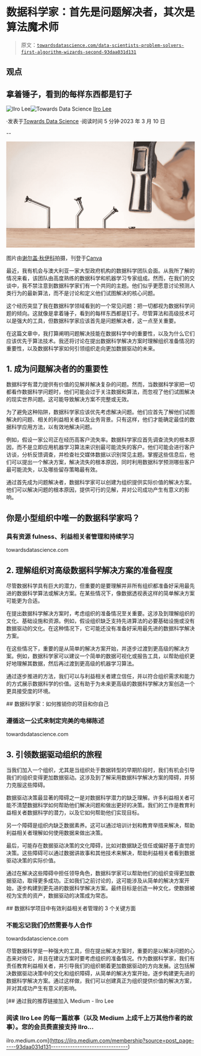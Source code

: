 # 数据科学家：首先是问题解决者，其次是算法魔术师

> 原文：[`towardsdatascience.com/data-scientists-problem-solvers-first-algorithm-wizards-second-93daa031d131`](https://towardsdatascience.com/data-scientists-problem-solvers-first-algorithm-wizards-second-93daa031d131)

## 观点

## 拿着锤子，看到的每样东西都是钉子

[](https://ilro.medium.com/?source=post_page-----93daa031d131--------------------------------)![Ilro Lee](https://ilro.medium.com/?source=post_page-----93daa031d131--------------------------------)[](https://towardsdatascience.com/?source=post_page-----93daa031d131--------------------------------)![Towards Data Science](https://towardsdatascience.com/?source=post_page-----93daa031d131--------------------------------) [Ilro Lee](https://ilro.medium.com/?source=post_page-----93daa031d131--------------------------------)

·发表于[Towards Data Science](https://towardsdatascience.com/?source=post_page-----93daa031d131--------------------------------) ·阅读时间 5 分钟·2023 年 3 月 10 日

--

![](img/b94f34d529c5565de2e4312321cfedc6.png)

图片由[谢尔盖·秋伊科](https://www.canva.com/design/DAFcxxZK2c0/NElLV0rZr0j-co1budgsGQ/edit#)拍摄，刊登于[Canva](https://www.canva.com/)

最近，我有机会与澳大利亚一家大型政府机构的数据科学团队会面。从我所了解的情况来看，该团队由高度熟练的数据科学和机器学习专家组成。然而，在我们的交谈中，我不禁注意到数据科学家们有一个共同的主题。他们似乎更愿意讨论预测人类行为的最新算法，而不是讨论和定义他们试图解决的核心问题。

这个经历突显了我在数据科学领域看到的一个常见问题：把一切都视为数据科学问题的倾向。这就像是拿着锤子，看到的每样东西都是钉子。尽管算法和高级技术可以是强大的工具，但数据科学家应该首先是问题解决者，这一点至关重要。

在这篇文章中，我打算阐明问题解决技能在数据科学中的重要性，以及为什么它们应该优先于算法技术。我还将讨论在提出数据科学解决方案时理解组织准备情况的重要性，以及数据科学家如何引领组织走向更加数据驱动的未来。

## 1\. 成为问题解决者的的重要性

数据科学有潜力提供有价值的见解并解决复杂的问题。然而，当数据科学家把一切都看作数据科学问题时，他们可能会过于关注数据和算法，而忽视了他们试图解决的现实世界问题。这可能导致解决方案不完整或无效。

为了避免这种陷阱，数据科学家应该优先考虑解决问题。他们应首先了解他们试图解决的问题、相关的利益相关者以及业务背景。只有这样，他们才能确定最佳的数据科学应用方法，以有效地解决问题。

例如，假设一家公司正在经历高客户流失率。数据科学家应首先调查流失的根本原因，而不是立即应用机器学习算法来识别最可能流失的客户。他们可能会进行客户访谈，分析反馈调查，并检查社交媒体数据以识别常见主题。掌握这些信息后，他们可以提出一个解决方案，解决流失的根本原因，同时利用数据科学预测哪些客户最可能流失，以及哪些留存策略最有效。

通过首先成为问题解决者，数据科学家可以创建为组织提供实际价值的解决方案。他们可以解决问题的根本原因，提供可行的见解，并对公司成功产生有意义的影响。

## 你是小型组织中唯一的数据科学家吗？

### 具有资源 fulness、利益相关者管理和持续学习

towardsdatascience.com

## 2. 理解组织对高级数据科学解决方案的准备程度

尽管数据科学具有巨大的潜力，但重要的是要理解并非所有组织都准备好采用最先进的数据科学算法或解决方案。在某些情况下，像数据透视表这样的简单解决方案可能更为合适。

在提出数据科学解决方案时，考虑组织的准备情况至关重要。这涉及到理解组织的文化、基础设施和资源。例如，假设组织缺乏支持先进算法的必要基础设施或没有数据驱动的文化。在这种情况下，它可能还没有准备好采用最先进的数据科学解决方案。

在这些情况下，重要的是从简单的解决方案开始，并逐步过渡到更高级的解决方案。例如，数据科学家可以建议一个简单的数据可视化或报告工具，以帮助组织更好地理解其数据，然后再过渡到更高级的机器学习算法。

通过逐步推进的方法，我们可以与利益相关者建立信任，并以符合组织需求和能力的方式展示数据科学的价值。这有助于为未来更高级的数据科学解决方案创造一个更具接受度的环境。

[](/data-scientists-how-to-sell-your-project-and-yourself-41e44685cfc0?source=post_page-----93daa031d131--------------------------------) ## 数据科学家：如何推销你的项目和你自己

### 遵循这一公式来制定完美的电梯陈述

towardsdatascience.com

## 3\. 引领数据驱动组织的旅程

当我们加入一个组织，尤其是当组织处于数据转型的早期阶段时，我们有机会引导我们的组织变得更加数据驱动。这涉及到了解采用数据科学解决方案的障碍，并努力克服这些障碍。

数据驱动决策最显著的障碍之一是对数据科学潜力的缺乏理解。许多利益相关者可能不清楚数据科学如何帮助他们解决问题和做出更好的决策。我们的工作是教育利益相关者数据科学的潜力，以及它如何帮助他们实现目标。

另一个障碍是组织内缺乏数据素养。这可以通过培训计划和教育举措来解决，帮助利益相关者理解如何使用数据来做出决策。

最后，可能存在数据驱动决策的文化障碍，比如对数据缺乏信任或偏好基于直觉的决策。这些障碍可以通过数据讲故事和其他技术来解决，帮助利益相关者看到数据驱动决策的实际价值。

通过在解决这些障碍中担任领导角色，数据科学家可以帮助他们的组织变得更加数据驱动，取得更多成功。正如我们之前讨论的，这可能涉及从简单的解决方案开始，逐步构建到更先进的数据科学解决方案。最终目标是创造一种文化，使数据被视为宝贵的资产，数据驱动的决策成为常态。

[](/3-critical-aspects-of-effective-stakeholder-management-for-data-science-projects-b2bf3a472da3?source=post_page-----93daa031d131--------------------------------) ## 数据科学项目中有效利益相关者管理的 3 个关键方面

### 不能忘记我们仍然需要与人合作

towardsdatascience.com

尽管数据科学是一种强大的工具，但在提出解决方案时，重要的是以解决问题的心态来对待它，并且在建议方案时要考虑组织的准备情况。作为数据科学家，我们有责任教育利益相关者，并引导我们的组织朝着更加数据驱动的方向发展。这包括解决数据驱动决策中的文化和组织障碍，从简单的解决方案开始，逐步构建更先进的数据科学解决方案。通过这样做，我们可以创建真正为组织提供价值的解决方案，并对其成功产生有意义的影响。

[](https://ilro.medium.com/membership?source=post_page-----93daa031d131--------------------------------) [## 通过我的推荐链接加入 Medium - Ilro Lee

### 阅读 Ilro Lee 的每一篇故事（以及 Medium 上成千上万其他作者的故事）。您的会员费直接支持 Ilro…

ilro.medium.com](https://ilro.medium.com/membership?source=post_page-----93daa031d131--------------------------------)

